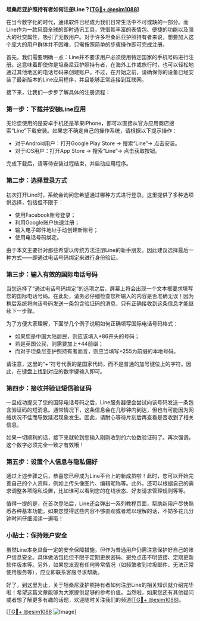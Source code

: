 **坦桑尼亚护照持有者如何注册Line？[[TG💪+ @esim1088](https://t.me/s/esim1088)]**

在当今数字化的时代，通讯软件已经成为我们日常生活中不可或缺的一部分。而Line作为一款风靡全球的即时通讯工具，凭借其丰富的表情包、便捷的功能以及强大的社交属性，吸引了无数用户。对于许多坦桑尼亚护照持有者来说，想要加入这个庞大的用户群体并不困难，只需按照简单的步骤操作即可完成注册。

首先，我们需要明确一点：Line并不要求用户必须使用特定国家的手机号码进行注册。这意味着即使你是坦桑尼亚护照持有者，在海外工作或旅行时，也可以轻松地通过其他地区的电话号码来创建账户。不过，在开始之前，请确保你的设备已经安装了最新版本的Line应用程序，并且能够正常连接到互联网。

接下来，让我们一步步了解具体的注册流程：

### 第一步：下载并安装Line应用

无论您使用的是安卓手机还是苹果iPhone，都可以直接从官方应用商店搜索“Line”下载安装。如果您不确定自己的操作系统，请根据以下提示操作：
- 对于Android用户：打开Google Play Store → 搜索“Line”→ 点击安装。
- 对于iOS用户：打开App Store → 搜索“Line”→ 点击获取按钮。

完成下载后，请等待安装过程结束，并启动应用程序。

### 第二步：选择登录方式

初次打开Line时，系统会询问您希望通过哪种方式进行登录。这里提供了多种选项供选择，包括但不限于：
- 使用Facebook账号登录；
- 利用Google账户快速注册；
- 输入电子邮件地址手动创建新账号；
- 使用电话号码绑定。

由于本文主要针对那些希望以传统方法注册Line的新手朋友，因此建议选择最后一种方式——即通过电话号码绑定来进行身份验证。

### 第三步：输入有效的国际电话号码

当您选择了“通过电话号码绑定”的选项之后，屏幕上将会出现一个文本框要求填写您的国际电话号码。在此处，请务必仔细检查您所输入的内容是否准确无误！因为稍后系统将向该号码发送一条包含验证码的消息，只有正确接收到这条信息才能继续下一步骤。

为了方便大家理解，下面举几个例子说明如何正确填写国际电话号码格式：
- 如果您是中国大陆居民，则应该填入+86开头的号码；
- 若是英国公民，则需要加上+44前缀；
- 而对于坦桑尼亚护照持有者而言，则应当填写+255为前缀的本地号码。

请注意，这里的“+”符号代表的是国家代码，而不是普通的加号键位上的字符。因此，在键盘上找到对应的数字键输入即可。

### 第四步：接收并验证短信验证码

一旦成功提交了您的国际电话号码之后，Line服务器便会尝试向该号码发送一条包含验证码的短消息。通常情况下，这条信息会在几秒钟内到达，但也有可能因为网络状况不佳而导致延迟现象发生。因此，请耐心等待片刻后再查看是否收到了相关信息。

如果一切顺利的话，接下来就轮到您输入刚刚收到的六位数验证码了。再次强调，这个数字必须完全一致才有效哦！

### 第五步：设置个人信息与隐私偏好

通过上述步骤之后，恭喜您已经成为Line平台上的新成员啦！此时，您可以开始完善自己的个人资料，例如上传头像图片、编辑昵称等。此外，还可以根据自己的需求调整各项隐私设置，比如谁可以看到您的在线状态、好友请求管理规则等等。

值得一提的是，在首次登陆后，Line还会弹出一系列教程页面，帮助新用户尽快熟悉各种基本功能。如果您觉得这些内容不够直观或者难以理解的话，不妨多花几分钟时间仔细阅读一遍哦！

### 小贴士：保持账户安全

虽然Line本身具备一定的安全保障措施，但作为普通用户仍需注意保护好自己的账户信息安全。具体做法包括但不限于定期更换密码、避免点击不明链接、定期更新软件版本等。另外，如果您发现有任何异常情况（如频繁收到垃圾邮件、无法正常使用服务等），应立即联系客服寻求帮助。

好了，到这里为止，关于坦桑尼亚护照持有者如何注册Line的相关知识就介绍完毕啦！希望这篇文章能够为大家提供足够的参考价值。当然啦，如果您还有其他疑问或者想了解更多有趣的话题，欢迎随时关注我们的频道[[TG💪+ @esim1088](https://t.me/s/esim1088)]。

[[TG💪+ @esim1088](https://t.me/s/esim1088) ![Image](https://i.postimg.cc/4NQfJmqS/Snipaste-2025-05-13-00-14-12.png)]